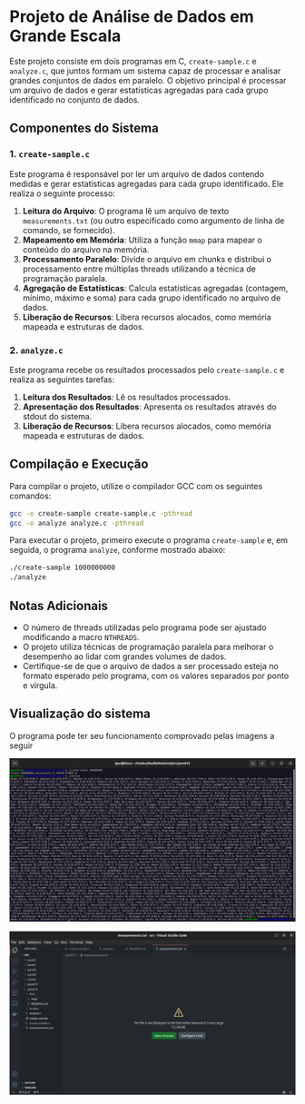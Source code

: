 # Projeto de Análise de Dados em Grande Escala

Este projeto consiste em dois programas em C, `create-sample.c` e `analyze.c`, que juntos formam um sistema capaz de processar e analisar grandes conjuntos de dados em paralelo. O objetivo principal é processar um arquivo de dados e gerar estatísticas agregadas para cada grupo identificado no conjunto de dados.

## Componentes do Sistema

### 1. `create-sample.c`

Este programa é responsável por ler um arquivo de dados contendo medidas e gerar estatísticas agregadas para cada grupo identificado. Ele realiza o seguinte processo:

1. **Leitura do Arquivo**: O programa lê um arquivo de texto `measurements.txt` (ou outro especificado como argumento de linha de comando, se fornecido).
2. **Mapeamento em Memória**: Utiliza a função `mmap` para mapear o conteúdo do arquivo na memória.
3. **Processamento Paralelo**: Divide o arquivo em chunks e distribui o processamento entre múltiplas threads utilizando a técnica de programação paralela.
4. **Agregação de Estatísticas**: Calcula estatísticas agregadas (contagem, mínimo, máximo e soma) para cada grupo identificado no arquivo de dados.
5. **Liberação de Recursos**: Libera recursos alocados, como memória mapeada e estruturas de dados.

### 2. `analyze.c`

Este programa recebe os resultados processados pelo `create-sample.c` e realiza as seguintes tarefas:

1. **Leitura dos Resultados**: Lê os resultados processados.
2. **Apresentação dos Resultados**: Apresenta os resultados através do stdout do sistema.
3. **Liberação de Recursos**: Libera recursos alocados, como memória mapeada e estruturas de dados.

## Compilação e Execução

Para compilar o projeto, utilize o compilador GCC com os seguintes comandos:

```bash
gcc -o create-sample create-sample.c -pthread
gcc -o analyze analyze.c -pthread
```

Para executar o projeto, primeiro execute o programa `create-sample` e, em seguida, o programa `analyze`, conforme mostrado abaixo:

```bash
./create-sample 1000000000
./analyze
```

## Notas Adicionais

- O número de threads utilizadas pelo programa pode ser ajustado modificando a macro `NTHREADS`.
- O projeto utiliza técnicas de programação paralela para melhorar o desempenho ao lidar com grandes volumes de dados.
- Certifique-se de que o arquivo de dados a ser processado esteja no formato esperado pelo programa, com os valores separados por ponto e vírgula.

## Visualização do sistema

O programa pode ter seu funcionamento comprovado pelas imagens a seguir

![Linha de Comando](./imgs/1Blines.png)

![Arquivo salvo com 1B de linhas](./imgs/measurements.png)

